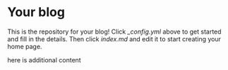 # Your blog

This is the repository for your blog! Click *_config.yml* above to get started and fill in the details. Then click *index.md* and edit it to start creating your home page.  


here is additional content
